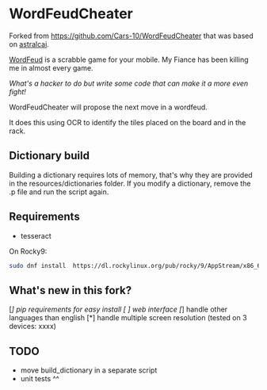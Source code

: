 WordFeudCheater
===============
Forked from https://github.com/Cars-10/WordFeudCheater that was based on [astralcai](https://github.com/astralcai/scrabbler/tree/master).

[WordFeud](https://wordfeud.com/) is a scrabble game for your mobile. My Fiance has been killing me in almost every game.

_What's a hacker to do but write some code that can make it a more even fight!_

WordFeudCheater will propose the next move in a wordfeud.

It does this using OCR to identify the tiles placed on the board and in the rack.

## Dictionary build
Building a dictionary requires lots of memory, that's why they are provided in the resources/dictionaries folder.
If you modify a dictionary, remove the .p file and run the script again.

## Requirements
* tesseract

On Rocky9:
```bash
sudo dnf install  https://dl.rockylinux.org/pub/rocky/9/AppStream/x86_64/os/Packages/t/tesseract-4.1.1-7.el9.x86_64.rpm https://dl.rockylinux.org/pub/rocky/9/AppStream/x86_64/os/Packages/l/leptonica-1.80.0-4.el9.1.x86_64.rpm https://dl.rockylinux.org/pub/rocky/9/AppStream/x86_64/os/Packages/t/tesseract-langpack-eng-4.1.0-3.el9.noarch.rpm         https://dl.rockylinux.org/pub/rocky/9/AppStream/x86_64/os/Packages/t/tesseract-tessdata-doc-4.1.0-3.el9.noarch.rpm
```

## What's new in this fork?
[*] pip requirements for easy install
[ ] web interface
[*] handle other languages than english
[*] handle multiple screen resolution (tested on 3 devices: xxxx)

## TODO
* move build_dictionary in a separate script
* unit tests ^^
